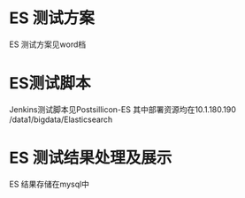 
# ES 测试方案
  
ES 测试方案见word档

# ES测试脚本

Jenkins测试脚本见Postsillicon-ES
其中部署资源均在10.1.180.190 /data1/bigdata/Elasticsearch

# ES 测试结果处理及展示

ES 结果存储在mysql中
